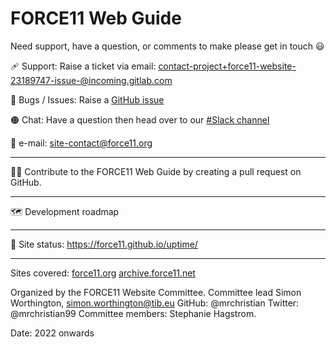 # FORCE11 Web Guide

Need support, have a question, or comments to make please get in touch 😃

🩹 Support: Raise a ticket via email: contact-project+force11-website-23189747-issue-@incoming.gitlab.com

🐛 Bugs / Issues: Raise a [GitHub issue](https://github.com/force11/website/issues)

🟠 Chat: Have a question then head over to our [#Slack channel](https://force11.slack.com/archives/C01LW0EK8S1)

📧 e-mail: site-contact@force11.org

---

✍🏿 Contribute to the FORCE11 Web Guide by creating a pull request on GitHub.

---

🗺️ Development roadmap

---

💓 Site status: https://force11.github.io/uptime/

---

Sites covered: [force11.org](https://force11.org/) [archive.force11.net](https://archive.force11.net/)

Organized by the FORCE11 Website Committee. Committee lead Simon Worthington, simon.worthington@tib.eu GitHub: @mrchristian Twitter: @mrchristian99 Committee members: Stephanie Hagstrom.

Date: 2022 onwards
